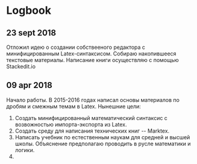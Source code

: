 # Logbook

## 23 sept 2018
Отложил идею о создании собствееного редактора с минифицированным Latex-синтаксисом. Собираю накопившееся текстовые материалы. Написание книги осуществляю с помощью Stackedit.io

## 09 apr 2018
Начало работы.
В 2015-2016 годах написал основы материалов по дробям и смежным темам в Latex.
Нынешние цели:
1.  Создать минифицированный математический синтаксис с возвожностью импорта-экспорта из Latex.
2.  Создать среду для написания технических книг -- Marktex.
3. Написать учебник по естественным наукам для средней и высшей школы. Объяснение предполагаю проводить в русле математики и логики.
4. 
<!--stackedit_data:
eyJoaXN0b3J5IjpbLTYwNjI2ODk4NF19
-->